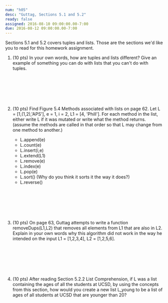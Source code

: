 ```yaml
---
num: "h05"
desc: "Guttag, Sections 5.1 and 5.2"
ready: false
assigned: 2016-08-10 09:00:00.00-7:00
due: 2016-08-12 09:00:00.00-7:00
---
```




Sections 5.1 and 5.2 covers tuples and lists.  Those are the sections we'd like you to read for this homework assignment.

<ol>

<li markdown="1" style="margin-bottom:8em;">
(10 pts) In your own words, how are tuples and lists different? Give an example of something you can do with lists that you can't do with tuples.

</li>





<li markdown="1" style="margin-bottom:8em;" class="page-break-before">


(10 pts) Find Figure 5.4 Methods associated with lists on page 62. Let L = [1,(1,2),'APS'], e = 1, i = 2, L1 = [4, 'Phill'].
For each method in the list, either write L if it was mutated or write what the method returns. (assume the methods are called in that order so that L may change from one method to another.)

* L.append(e)
* L.count(e)
* L.insert(i,e)
* L.extend(L1)
* L.remove(e)
* L.index(e)
* L.pop(e)
* L.sort() (Why do you think it sorts it the way it does?)
* L.reverse()


</li>


<li markdown="1" style="margin-bottom:8em;" >

(10 pts) On page 63, Guttag attempts to write a function removeDups(L1,L2) that removes all elements from L1 that are also in L2.
Explain in your own words why this algorithm did not work in the way he intended on the input L1 = [1,2,3,4], L2 = [1,2,5,6].


</li>



<li markdown="1" style="margin-bottom:8em;" >

(10 pts) After reading Section 5.2.2 List Comprehension, if L was a list containing the ages of all the students at UCSD, by using the concepts from this section, how would you create a new list L_young to be a list of ages of all students at UCSD that are younger than 20?

</li>

</ol>
